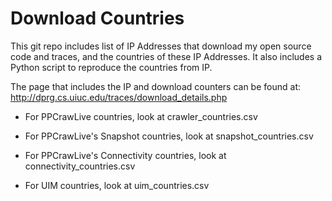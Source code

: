 # Download Countries

This git repo includes list of IP Addresses that download my open source code and traces, and the countries of these IP Addresses. It also includes a Python script to reproduce the countries from IP.

The page that includes the IP and download counters can be found at: http://dprg.cs.uiuc.edu/traces/download_details.php

- For PPCrawLive countries, look at crawler_countries.csv

- For PPCrawLive's Snapshot countries, look at snapshot_countries.csv

- For PPCrawLive's Connectivity countries, look at connectivity_countries.csv

- For UIM countries, look at uim_countries.csv

